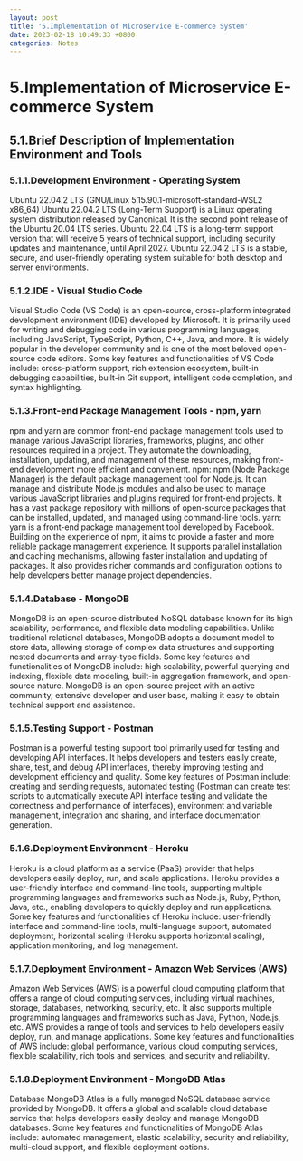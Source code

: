 ```yaml
---
layout: post
title: '5.Implementation of Microservice E-commerce System'
date: 2023-02-18 10:49:33 +0800
categories: Notes
---
```


# 5.Implementation of Microservice E-commerce System

## 5.1.Brief Description of Implementation Environment and Tools

### 5.1.1.Development Environment - Operating System

Ubuntu 22.04.2 LTS (GNU/Linux 5.15.90.1-microsoft-standard-WSL2 x86_64)
Ubuntu 22.04.2 LTS (Long-Term Support) is a Linux operating system distribution released by Canonical. It is the second point release of the Ubuntu 20.04 LTS series. Ubuntu 22.04 LTS is a long-term support version that will receive 5 years of technical support, including security updates and maintenance, until April 2027. Ubuntu 22.04.2 LTS is a stable, secure, and user-friendly operating system suitable for both desktop and server environments.

### 5.1.2.IDE - Visual Studio Code

Visual Studio Code (VS Code) is an open-source, cross-platform integrated development environment (IDE) developed by Microsoft. It is primarily used for writing and debugging code in various programming languages, including JavaScript, TypeScript, Python, C++, Java, and more. It is widely popular in the developer community and is one of the most beloved open-source code editors.
Some key features and functionalities of VS Code include: cross-platform support, rich extension ecosystem, built-in debugging capabilities, built-in Git support, intelligent code completion, and syntax highlighting.

### 5.1.3.Front-end Package Management Tools - npm, yarn

npm and yarn are common front-end package management tools used to manage various JavaScript libraries, frameworks, plugins, and other resources required in a project. They automate the downloading, installation, updating, and management of these resources, making front-end development more efficient and convenient.
npm: npm (Node Package Manager) is the default package management tool for Node.js. It can manage and distribute Node.js modules and also be used to manage various JavaScript libraries and plugins required for front-end projects. It has a vast package repository with millions of open-source packages that can be installed, updated, and managed using command-line tools.
yarn: yarn is a front-end package management tool developed by Facebook. Building on the experience of npm, it aims to provide a faster and more reliable package management experience. It supports parallel installation and caching mechanisms, allowing faster installation and updating of packages. It also provides richer commands and configuration options to help developers better manage project dependencies.

### 5.1.4.Database - MongoDB

MongoDB is an open-source distributed NoSQL database known for its high scalability, performance, and flexible data modeling capabilities. Unlike traditional relational databases, MongoDB adopts a document model to store data, allowing storage of complex data structures and supporting nested documents and array-type fields.
Some key features and functionalities of MongoDB include: high scalability, powerful querying and indexing, flexible data modeling, built-in aggregation framework, and open-source nature. MongoDB is an open-source project with an active community, extensive developer and user base, making it easy to obtain technical support and assistance.

### 5.1.5.Testing Support - Postman

Postman is a powerful testing support tool primarily used for testing and developing API interfaces. It helps developers and testers easily create, share, test, and debug API interfaces, thereby improving testing and development efficiency and quality.
Some key features of Postman include: creating and sending requests, automated testing (Postman can create test scripts to automatically execute API interface testing and validate the correctness and performance of interfaces), environment and variable management, integration and sharing, and interface documentation generation.

### 5.1.6.Deployment Environment - Heroku

Heroku is a cloud platform as a service (PaaS) provider that helps developers easily deploy, run, and scale applications. Heroku provides a user-friendly interface and command-line tools, supporting multiple programming languages and frameworks such as Node.js, Ruby, Python, Java, etc., enabling developers to quickly deploy and run applications.
Some key features and functionalities of Heroku include: user-friendly interface and command-line tools, multi-language support, automated deployment, horizontal scaling (Heroku supports horizontal scaling), application monitoring, and log management.

### 5.1.7.Deployment Environment - Amazon Web Services (AWS)

Amazon Web Services (AWS) is a powerful cloud computing platform that offers a range of cloud computing services, including virtual machines, storage, databases, networking, security, etc. It also supports multiple programming languages and frameworks such as Java, Python, Node.js, etc. AWS provides a range of tools and services to help developers easily deploy, run, and manage applications.
Some key features and functionalities of AWS include: global performance, various cloud computing services, flexible scalability, rich tools and services, and security and reliability.

### 5.1.8.Deployment Environment - MongoDB Atlas

Database MongoDB Atlas is a fully managed NoSQL database service provided by MongoDB. It offers a global and scalable cloud database service that helps developers easily deploy and manage MongoDB databases.
Some key features and functionalities of MongoDB Atlas include: automated management, elastic scalability, security and reliability, multi-cloud support, and flexible deployment options.
